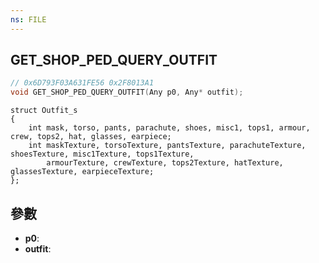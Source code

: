 ```yaml
---
ns: FILE
---
```

## GET_SHOP_PED_QUERY_OUTFIT

```c
// 0x6D793F03A631FE56 0x2F8013A1
void GET_SHOP_PED_QUERY_OUTFIT(Any p0, Any* outfit);
```

```
struct Outfit_s  
{  
	int mask, torso, pants, parachute, shoes, misc1, tops1, armour, crew, tops2, hat, glasses, earpiece;  
	int maskTexture, torsoTexture, pantsTexture, parachuteTexture, shoesTexture, misc1Texture, tops1Texture,   
		armourTexture, crewTexture, tops2Texture, hatTexture, glassesTexture, earpieceTexture;  
};  
```

## 參數
* **p0**: 
* **outfit**: 

